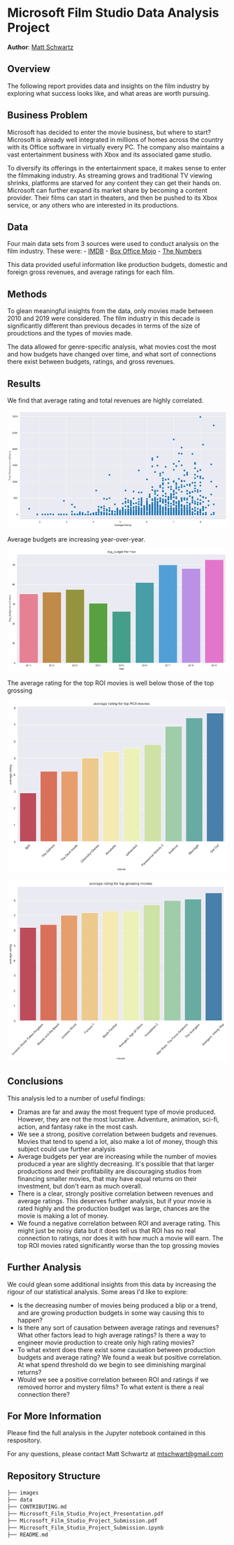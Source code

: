 # Microsoft Film Studio Data Analysis Project

**Author**: [Matt Schwartz](mailto:mtschwart@gmail.com)

## Overview 

The following report provides data and insights on the film industry by exploring what success looks like, and what areas are worth pursuing.

## Business Problem

Microsoft has decided to enter the movie business, but where to start? Microsoft is already well integrated in millions of homes across the country with its Office software in virtually every PC. The company also maintains a vast entertainment business with Xbox and its associated game studio.

To diversify its offerings in the entertainment space, it makes sense to enter the filmmaking industry. As streaming grows and traditional TV viewing shrinks, platforms are starved for any content they can get their hands on. Microsoft can further expand its market share by becoming a content provider. Their films can start in theaters, and then be pushed to its Xbox service, or any others who are interested in its productions.

## Data

Four main data sets from 3 sources were used to conduct analysis on the film industry. These were:
    - [IMDB](https://www.imdb.com/interfaces/)
    - [Box Office Mojo](https://www.boxofficemojo.com/)
    - [The Numbers](https://www.the-numbers.com/)

This data provided useful information like production budgets, domestic and foreign gross revenues, and average ratings for each film.

## Methods

To glean meaningful insights from the data, only movies made between 2010 and 2019 were considered. The film industry in this decade is significantly different than previous decades in terms of the size of proudctions and the types of movies made.

The data allowed for genre-specific analysis, what movies cost the most and how budgets have changed over time, and what sort of connections there exist between budgets, ratings, and gross revenues.

## Results

We find that average rating and total revenues are highly correlated.

![ratings and revenues](/images/ratings_revenue.png)

Average budgets are increasing year-over-year.

![budgets_year](/images/budgets_year.png)

The average rating for the top ROI movies is well below those of the top grossing

![rating_roi](/images/ratings_roi.png)

![rating_top_gross](/images/ratings_top_gross.png)

## Conclusions

This analysis led to a number of useful findings:
- Dramas are far and away the most frequent type of movie produced. However, they are not the most lucrative. Adventure, animation, sci-fi, action, and fantasy rake in the most cash.
- We see a strong, positive correlation between budgets and revenues. Movies that tend to spend a lot, also make a lot of money, though this subject could use further analysis
- Average budgets per year are increasing while the number of movies produced a year are slightly decreasing. It's possible that that larger productions and their profitability are discouraging studios from financing smaller movies, that may have equal returns on their investment, but don't earn as much overall.
- There is a clear, strongly positive correlation between revenues and average ratings. This deserves further analysis, but if your movie is rated highly and the production budget was large, chances are the movie is making a lot of money.
- We found a negative correlation between ROI and average rating. This might just be noisy data but it does tell us that ROI has no real connection to ratings, nor does it with how much a movie will earn. The top ROI movies rated significantly worse than the top grossing movies

## Further Analysis

We could glean some additional insights from this data by increasing the rigour of our statistical analysis. Some areas I'd like to explore:

- Is the decreasing number of movies being produced a blip or a trend, and are growing production budgets in some way causing this to happen?
- Is there any sort of causation between average ratings and revenues? What other factors lead to high average ratings? Is there a way to engineer movie production to create only high rating movies?
- To what extent does there exist some causation between production budgets and average rating? We found a weak but positive correlation. At what spend threshold do we begin to see diminishing marginal returns?
- Would we see a positive correlation between ROI and ratings if we removed horror and mystery films? To what extent is there a real connection there?

## For More Information

Please find the full analysis in the Jupyter notebook contained in this respository.

For any questions, please contact Matt Schwartz at [mtschwart@gmail.com](mailto:mtschwart@gmail.com)




## Repository Structure

```
├── images
├── data
├── CONTRIBUTING.md
├── Microsoft_Film_Studio_Project_Presentation.pdf
├── Microsoft_Film_Studio_Project_Submission.pdf
├── Microsoft_Film_Studio_Project_Submission.ipynb
├── README.md
```

